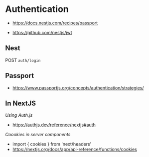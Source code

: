 # Authentication

- https://docs.nestjs.com/recipes/passport

- https://github.com/nestjs/jwt

## Nest

POST `auth/login`

## Passport

- https://www.passportjs.org/concepts/authentication/strategies/

## In NextJS

_Using Auth.js_

- https://authjs.dev/reference/nextjs#auth

_Coookies in server components_

- import { cookies } from 'next/headers'
- https://nextjs.org/docs/app/api-reference/functions/cookies

